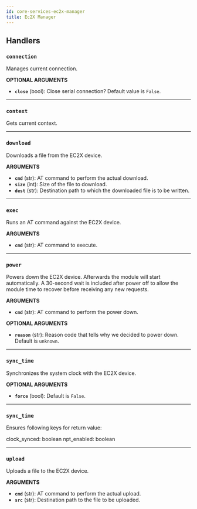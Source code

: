 ```yaml
---
id: core-services-ec2x-manager
title: Ec2X Manager
---
```


## Handlers
### `connection`

Manages current connection.

**OPTIONAL ARGUMENTS**

  - **`close`** (bool): Close serial connection? Default value is `False`. 


----
### `context`

Gets current context.


----
### `download`

Downloads a file from the EC2X device.

**ARGUMENTS**

  - **`cmd`** (str): AT command to perform the actual download.
  - **`size`** (int): Size of the file to download.
  - **`dest`** (str): Destination path to which the downloaded file is to be written.


----
### `exec`

Runs an AT command against the EC2X device.

**ARGUMENTS**

  - **`cmd`** (str): AT command to execute.


----
### `power`

Powers down the EC2X device. Afterwards the module will start automatically.
A 30-second wait is included after power off to allow the module time to recover before receiving any new requests.

**ARGUMENTS**

  - **`cmd`** (str): AT command to perform the power down.

**OPTIONAL ARGUMENTS**

  - **`reason`** (str): Reason code that tells why we decided to power down. Default is `unknown`.


----
### `sync_time`

Synchronizes the system clock with the EC2X device.

**OPTIONAL ARGUMENTS**

  - **`force`** (bool): Default is `False`.


----
### `sync_time`

Ensures following keys for return value:


clock_synced: boolean
npt_enabled: boolean


----
### `upload`

Uploads a file to the EC2X device.

**ARGUMENTS**

  - **`cmd`** (str): AT command to perform the actual upload.
  - **`src`** (str): Destination path to the file to be uploaded.
